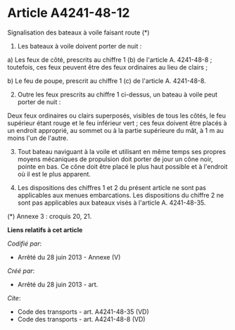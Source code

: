 # Article A4241-48-12

Signalisation des bateaux à voile faisant route (*) 

1. Les bateaux à voile doivent porter de nuit : 

a) Les feux de côté, prescrits au chiffre 1 (b) de l'article A. 4241-48-8 ; toutefois, ces feux peuvent être des feux
ordinaires au lieu de clairs ; 

b) Le feu de poupe, prescrit au chiffre 1 (c) de l'article A. 4241-48-8.

2. Outre les feux prescrits au chiffre 1 ci-dessus, un bateau à voile peut porter de nuit : 

Deux feux ordinaires ou clairs superposés, visibles de tous les côtés, le feu supérieur étant rouge et le feu inférieur
vert ; ces feux doivent être placés à un endroit approprié, au sommet ou à la partie supérieure du mât, à 1 m au moins l'un
de l'autre. 

3. Tout bateau naviguant à la voile et utilisant en même temps ses propres moyens mécaniques de propulsion doit porter de
jour un cône noir, pointe en bas. Ce cône doit être placé le plus haut possible et à l'endroit où il est le plus apparent. 

4. Les dispositions des chiffres 1 et 2 du présent article ne sont pas applicables aux menues embarcations. Les dispositions
du chiffre 2 ne sont pas applicables aux bateaux visés à l'article A. 4241-48-35. 

(*) Annexe 3 : croquis 20, 21.

**Liens relatifs à cet article**

_Codifié par_:

  - Arrêté du 28 juin 2013 -  Annexe (V)

_Créé par_:

  - Arrêté du 28 juin 2013 - art.

_Cite_:

  - Code des transports - art. A4241-48-35 (VD)
  - Code des transports - art. A4241-48-8 (VD)
